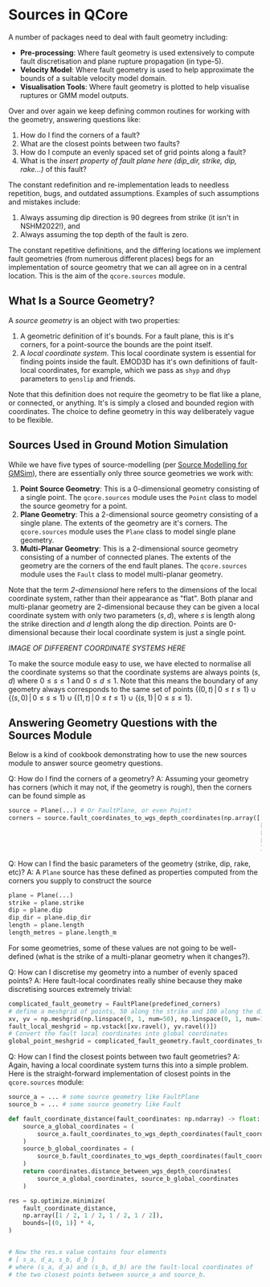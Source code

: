 # Sources in QCore

A number of packages need to deal with fault geometry including:

- **Pre-processing**: Where fault geometry is used extensively to
  compute fault discretisation and plane rupture propagation (in
  type-5).
- **Velocity Model**: Where fault geometry is used to help approximate
  the bounds of a suitable velocity model domain.
- **Visualisation Tools**: Where fault geometry is plotted to help
  visualise ruptures or GMM model outputs.

Over and over again we keep defining common routines for working with the geometry, answering questions like:

1. How do I find the corners of a fault?
2. What are the closest points between two faults?
3. How do I compute an evenly spaced set of grid points along a fault?
4. What is the _insert property of fault plane here (dip\_dir, strike, dip, rake...)_ of this fault?

The constant redefinition and re-implementation leads to needless
repetition, bugs, and outdated assumptions. Examples of such
assumptions and mistakes include:

1. Always assuming dip direction is 90 degrees from strike (it isn't in NSHM2022!), and
2. Always assuming the top depth of the fault is zero.

The constant repetitive definitions, and the differing locations we
implement fault geometries (from numerous different places) begs for
an implementation of source geometry that we can all agree on in a
central location. This is the aim of the `qcore.sources` module.

## What Is a Source Geometry?

A *source geometry* is an object with two properties:

1. A geometric definition of it's bounds. For a fault plane, this is it's corners, for a point-source the bounds are the point itself.
2. A _local coordinate system_. This local coordinate system is
   essential for finding points inside the fault. EMOD3D has it's own
   definitions of fault-local coordinates, for example, which we pass
   as `shyp` and `dhyp` parameters to `genslip` and friends.
   
Note that this definition does not require the geometry to be flat
like a plane, or connected, or anything. It's is simply a closed and
bounded region with coordinates. The choice to define geometry in this
way deliberately vague to be flexible.
   
## Sources Used in Ground Motion Simulation

While we have five types of source-modelling (per [Source Modelling for GMSim](https://wiki.canterbury.ac.nz/display/QuakeCore/Source+Modelling+for+GMSim)), there are essentially only three source geometries we work with:

1. **Point Source Geometry**: This is a 0-dimensional geometry consisting of a single point. The `qcore.sources` module uses the `Point` class to model the source geometry for a point.
2. **Plane Geometry**: This a 2-dimensional source geometry consisting of a single plane. The extents of the geometry are it's corners. The `qcore.sources` module uses the `Plane` class to model single plane geometry.
3. **Multi-Planar Geometry**: This is a 2-dimensional source geometry consisting of a number of connected planes. The extents of the geometry are the corners of the end fault planes. The `qcore.sources` module uses the `Fault` class to model multi-planar geometry.

Note that the term *2-dimensional* here refers to the dimensions of
the local coordinate system, rather than their appearance as
"flat". Both planar and multi-planar geometry are 2-dimensional
because they can be given a local coordinate system with only two
parameters $(s, d)$, where $s$ is length along the strike direction
and $d$ length along the dip direction. Points are 0-dimensional
because their local coordinate system is just a single point.

_IMAGE OF DIFFERENT COORDINATE SYSTEMS HERE_

To make the source module easy to use, we have elected to normalise all the coordinate systems so that the coordinate systems are always points $(s, d)$ where $0 \leq s \leq 1$ and $0 \leq d \leq 1$. Note that this means the boundary of any geometry always corresponds to the same set of points 
$\{(0, t)\,|\, 0 \leq t \leq 1\} \cup \{(s, 0)\,|\, 0 \leq s \leq 1\} \cup \{(1, t) \,|\, 0 \leq t \leq 1\} \cup \{(s, 1)\,|\, 0 \leq s \leq 1\}$.

## Answering Geometry Questions with the Sources Module

Below is a kind of cookbook demonstrating how to use the new sources module to answer source geometry questions. 

Q: How do I find the corners of a geometry?
A: Assuming your geometry has corners (which it may not, if the geometry is rough), then the corners can be found simple as 

```python
source = Plane(...) # Or FaultPlane, or even Point!
corners = source.fault_coordinates_to_wgs_depth_coordinates(np.array([[0, 0], # top left
                                                                      [1, 0], # top right
                                                                      [1, 1], # bottom right
                                                                      [0, 1]  # bottom left
                                                                      ]]))
```

Q: How can I find the basic parameters of the geometry (strike, dip, rake, etc)?
A: A `Plane` source has these defined as properties computed from the corners you supply to construct the source
```python
plane = Plane(...)
strike = plane.strike
dip = plane.dip
dip_dir = plane.dip_dir
length = plane.length
length_metres = plane.length_m
```
For some geometries, some of these values are not going to be
well-defined (what is the strike of a multi-planar geometry when it
changes?).

Q: How can I discretise my geometry into a number of evenly spaced points?
A: Here fault-local coordinates really shine because they make discretising sources extremely trivial:
```python
complicated_fault_geometry = FaultPlane(predefined_corners)
# define a meshgrid of points, 50 along the strike and 100 along the dip.
xv, yv = np.meshgrid(np.linspace(0, 1, num=50), np.linspace(0, 1, num=100))
fault_local_meshgrid = np.vstack([xv.ravel(), yv.ravel()])
# Convert the fault local coordinates into global coordinates
global_point_meshgrid = complicated_fault_geometry.fault_coordinates_to_wgs_depth_coordinates(fault_local_meshgrid)
```

Q: How can I find the closest points between two fault geometries?
A: Again, having a local coordinate system turns this into a simple problem. Here is the straight-forward implementation of closest points in the `qcore.sources` module:

```python
source_a = ... # some source geometry like FaultPlane
source_b = ... # some source geometry like Fault

def fault_coordinate_distance(fault_coordinates: np.ndarray) -> float:
    source_a_global_coordinates = (
        source_a.fault_coordinates_to_wgs_depth_coordinates(fault_coordinates[:2])
    )
    source_b_global_coordinates = (
        source_b.fault_coordinates_to_wgs_depth_coordinates(fault_coordinates[2:])
    )
    return coordinates.distance_between_wgs_depth_coordinates(
        source_a_global_coordinates, source_b_global_coordinates
    )

res = sp.optimize.minimize(
    fault_coordinate_distance,
    np.array([1 / 2, 1 / 2, 1 / 2, 1 / 2]),
    bounds=[(0, 1)] * 4,
)


# Now the res.x value contains four elements
# [ s_a, d_a, s_b, d_b ]
# where (s_a, d_a) and (s_b, d_b) are the fault-local coordinates of
# the two closest points between source_a and source_b.
```
